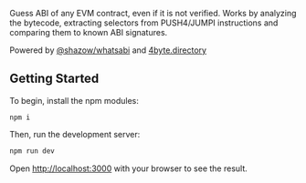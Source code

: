 Guess ABI of any EVM contract, even if it is not verified. Works by analyzing the bytecode,
extracting selectors from PUSH4/JUMPI instructions and comparing them to known ABI signatures.

Powered by <a href="https://github.com/shazow/whatsabi">@shazow/whatsabi</a> and <a href="https://www.4byte.directory/">4byte.directory</a>

## Getting Started

To begin, install the npm modules:

```
npm i
```

Then, run the development server:

```bash
npm run dev
```

Open [http://localhost:3000](http://localhost:3000) with your browser to see the result.
